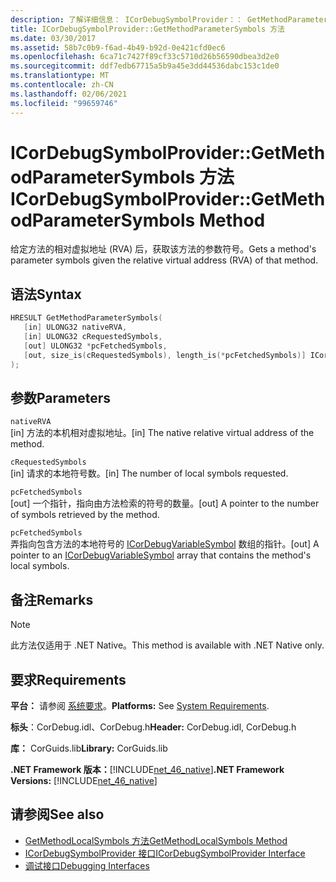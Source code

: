 ```yaml
---
description: 了解详细信息： ICorDebugSymbolProvider：： GetMethodParameterSymbols 方法
title: ICorDebugSymbolProvider::GetMethodParameterSymbols 方法
ms.date: 03/30/2017
ms.assetid: 58b7c0b9-f6ad-4b49-b92d-0e421cfd0ec6
ms.openlocfilehash: 6ca71c7427f89cf33c5710d26b56590dbea3d2e0
ms.sourcegitcommit: ddf7edb67715a5b9a45e3dd44536dabc153c1de0
ms.translationtype: MT
ms.contentlocale: zh-CN
ms.lasthandoff: 02/06/2021
ms.locfileid: "99659746"
---
```

# <a name="icordebugsymbolprovidergetmethodparametersymbols-method"></a><span data-ttu-id="06022-103">ICorDebugSymbolProvider::GetMethodParameterSymbols 方法</span><span class="sxs-lookup"><span data-stu-id="06022-103">ICorDebugSymbolProvider::GetMethodParameterSymbols Method</span></span>

<span data-ttu-id="06022-104">给定方法的相对虚拟地址 (RVA) 后，获取该方法的参数符号。</span><span class="sxs-lookup"><span data-stu-id="06022-104">Gets a method's parameter symbols given the relative virtual address (RVA) of that method.</span></span>  
  
## <a name="syntax"></a><span data-ttu-id="06022-105">语法</span><span class="sxs-lookup"><span data-stu-id="06022-105">Syntax</span></span>  
  
```cpp  
HRESULT GetMethodParameterSymbols(  
   [in] ULONG32 nativeRVA,  
   [in] ULONG32 cRequestedSymbols,  
   [out] ULONG32 *pcFetchedSymbols,  
   [out, size_is(cRequestedSymbols), length_is(*pcFetchedSymbols)] ICorDebugVariableSymbol *pSymbols[]  
);  
```  
  
## <a name="parameters"></a><span data-ttu-id="06022-106">参数</span><span class="sxs-lookup"><span data-stu-id="06022-106">Parameters</span></span>  

 `nativeRVA`  
 <span data-ttu-id="06022-107">[in] 方法的本机相对虚拟地址。</span><span class="sxs-lookup"><span data-stu-id="06022-107">[in] The native relative virtual address of the method.</span></span>  
  
 `cRequestedSymbols`  
 <span data-ttu-id="06022-108">[in] 请求的本地符号数。</span><span class="sxs-lookup"><span data-stu-id="06022-108">[in] The number of local symbols requested.</span></span>  
  
 `pcFetchedSymbols`  
 <span data-ttu-id="06022-109">[out] 一个指针，指向由方法检索的符号的数量。</span><span class="sxs-lookup"><span data-stu-id="06022-109">[out] A pointer to the number of symbols retrieved by the method.</span></span>  
  
 `pcFetchedSymbols`  
 <span data-ttu-id="06022-110">弄指向包含方法的本地符号的 [ICorDebugVariableSymbol](icordebugvariablesymbol-interface.md) 数组的指针。</span><span class="sxs-lookup"><span data-stu-id="06022-110">[out] A pointer to an [ICorDebugVariableSymbol](icordebugvariablesymbol-interface.md) array that contains the method's local symbols.</span></span>  
  
## <a name="remarks"></a><span data-ttu-id="06022-111">备注</span><span class="sxs-lookup"><span data-stu-id="06022-111">Remarks</span></span>  
  
> [!NOTE]
> <span data-ttu-id="06022-112">此方法仅适用于 .NET Native。</span><span class="sxs-lookup"><span data-stu-id="06022-112">This method is available with .NET Native only.</span></span>  
  
## <a name="requirements"></a><span data-ttu-id="06022-113">要求</span><span class="sxs-lookup"><span data-stu-id="06022-113">Requirements</span></span>  

 <span data-ttu-id="06022-114">**平台：** 请参阅 [系统要求](../../get-started/system-requirements.md)。</span><span class="sxs-lookup"><span data-stu-id="06022-114">**Platforms:** See [System Requirements](../../get-started/system-requirements.md).</span></span>  
  
 <span data-ttu-id="06022-115">**标头**：CorDebug.idl、CorDebug.h</span><span class="sxs-lookup"><span data-stu-id="06022-115">**Header:** CorDebug.idl, CorDebug.h</span></span>  
  
 <span data-ttu-id="06022-116">**库：** CorGuids.lib</span><span class="sxs-lookup"><span data-stu-id="06022-116">**Library:** CorGuids.lib</span></span>  
  
 <span data-ttu-id="06022-117">**.NET Framework 版本：**[!INCLUDE[net_46_native](../../../../includes/net-46-native-md.md)]</span><span class="sxs-lookup"><span data-stu-id="06022-117">**.NET Framework Versions:** [!INCLUDE[net_46_native](../../../../includes/net-46-native-md.md)]</span></span>  
  
## <a name="see-also"></a><span data-ttu-id="06022-118">请参阅</span><span class="sxs-lookup"><span data-stu-id="06022-118">See also</span></span>

- [<span data-ttu-id="06022-119">GetMethodLocalSymbols 方法</span><span class="sxs-lookup"><span data-stu-id="06022-119">GetMethodLocalSymbols Method</span></span>](icordebugsymbolprovider-getmethodlocalsymbols-method.md)
- [<span data-ttu-id="06022-120">ICorDebugSymbolProvider 接口</span><span class="sxs-lookup"><span data-stu-id="06022-120">ICorDebugSymbolProvider Interface</span></span>](icordebugsymbolprovider-interface.md)
- [<span data-ttu-id="06022-121">调试接口</span><span class="sxs-lookup"><span data-stu-id="06022-121">Debugging Interfaces</span></span>](debugging-interfaces.md)
